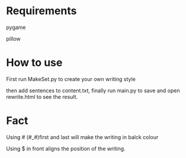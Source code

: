# Requirements
pygame

pillow

# How to use
First run MakeSet.py to create your own writing style

then add sentences to content.txt, finally run main.py to save and open rewrite.html to see the result.

# Fact
Using # (#_#)first and last will make the writing in balck colour

Using $ in front aligns the position of the writing.
